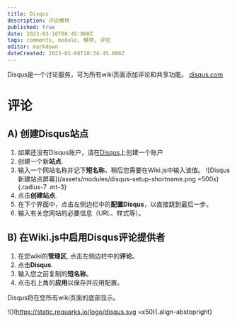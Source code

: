 ```yaml
---
title: Disqus
description: 评论模块
published: true
date: 2023-03-16T08:45:000Z
tags: comments, module, 模块, 评论
editor: markdown
dateCreated: 2023-01-08T10:34:45.086Z
---
```


Disqus是一个讨论服务，可为所有wiki页面添加评论和共享功能。
[disqus.com](https://disqus.com)

# 评论

## A) 创建Disqus站点

1. 如果还没有Disqus账户，请在[Disqus](https://disqus.com/)上创建一个账户
1. 创建一个新**站点**.
1. 输入一个网站名称并记下**短名称**，稍后您需要在Wiki.js中输入该值。
![Disqus新建站点屏幕](/assets/modules/disqus-setup-shortname.png =500x){.radius-7 .mt-3}
1. 点击**创建站点**.
1. 在下个界面中，点击左侧边栏中的**配置Disqus**，以直接跳到最后一步。
1. 输入有关您网站的必要信息（URL、样式等）。

## B) 在Wiki.js中启用Disqus评论提供者

1. 在您wiki的**管理区**, 点击左侧边栏中的**评论**。
1. 点击**Disqus**.
1. 输入您之前复制的**短名称**。
1. 点击右上角的**应用**以保存并应用配置。

Disqus将在您所有wiki页面的底部显示。

![](https://static.requarks.io/logo/disqus.svg =x50){.align-abstopright}
  